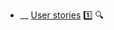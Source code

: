 * __ [User stories](./requirements/userStories) :one: <trigger for="pop:user-stories-preview">:mag:</trigger>


<popover id="pop:user-stories-preview" title=":mag: User Stories" placement="right">
  <div slot="content">
    <include src=".\preview.md" />
  </div>
</popover>

